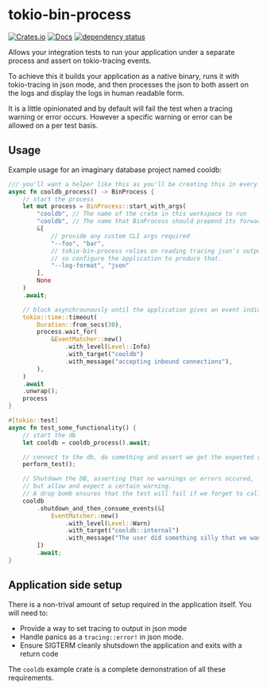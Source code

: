 # tokio-bin-process

[![Crates.io](https://img.shields.io/crates/v/tokio-bin-process.svg)](https://crates.io/crates/tokio-bin-process)
[![Docs](https://docs.rs/tokio-bin-process/badge.svg)](https://docs.rs/tokio-bin-process)
[![dependency status](https://deps.rs/repo/github/shotover/tokio-bin-process/status.svg)](https://deps.rs/repo/github/shotover/tokio-bin-process)

Allows your integration tests to run your application under a separate process and assert on tokio-tracing events.

To achieve this it builds your application as a native binary,
runs it with tokio-tracing in json mode,
and then processes the json to both assert on the logs and display the logs in human readable form.

It is a little opinionated and by default will fail the test when a tracing warning or error occurs.
However a specific warning or error can be allowed on a per test basis.

## Usage

Example usage for an imaginary database project named cooldb:

```rust
/// you'll want a helper like this as you'll be creating this in every integration test.
async fn cooldb_process() -> BinProcess {
    // start the process
    let mut process = BinProcess::start_with_args(
        "cooldb", // The name of the crate in this workspace to run
        "cooldb", // The name that BinProcess should prepend its forwarded logs with
        &[
            // provide any custom CLI args required
            "--foo", "bar",
            // tokio-bin-process relies on reading tracing json's output,
            // so configure the application to produce that.
            "--log-format", "json"
        ],
        None
    )
    .await;

    // block asynchrounously until the application gives an event indicating that its ready
    tokio::time::timeout(
        Duration::from_secs(30),
        process.wait_for(
            &EventMatcher::new()
                .with_level(Level::Info)
                .with_target("cooldb")
                .with_message("accepting inbound connections"),
        ),
    )
    .await
    .unwrap();
    process
}

#[tokio::test]
async fn test_some_functionality() {
    // start the db
    let cooldb = cooldb_process().await;

    // connect to the db, do something and assert we get the expected result
    perform_test();

    // Shutdown the DB, asserting that no warnings or errors occured,
    // but allow and expect a certain warning.
    // A drop bomb ensures that the test will fail if we forget to call this method.
    cooldb
        .shutdown_and_then_consume_events(&[
            EventMatcher::new()
                .with_level(Level::Warn)
                .with_target("cooldb::internal")
                .with_message("The user did something silly that we want to warn about but is actually expected in this test case")
        ])
        .await;
}
```

## Application side setup

There is a non-trival amount of setup required in the application itself.
You will need to:

* Provide a way to set tracing to output in json mode
* Handle panics as a `tracing::error!` in json mode.
* Ensure SIGTERM cleanly shutsdown the application and exits with a return code

The `cooldb` example crate is a complete demonstration of all these requirements.
